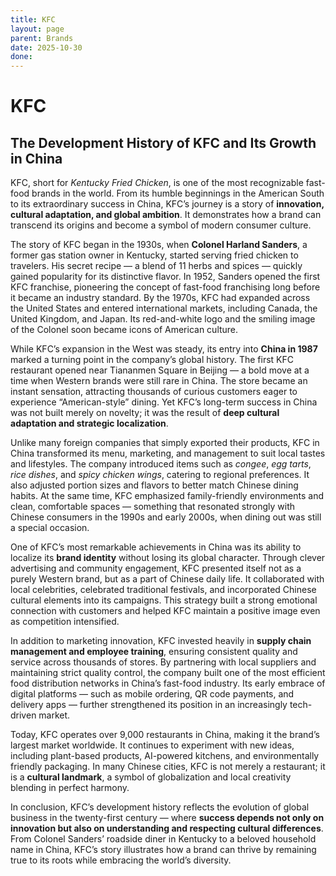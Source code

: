 ```yaml
---
title: KFC
layout: page
parent: Brands
date: 2025-10-30
done:
---
```


# KFC

## The Development History of KFC and Its Growth in China

KFC, short for _Kentucky Fried Chicken_, is one of the most recognizable fast-food brands in the world. From its humble beginnings in the American South to its extraordinary success in China, KFC’s journey is a story of **innovation, cultural adaptation, and global ambition**. It demonstrates how a brand can transcend its origins and become a symbol of modern consumer culture.

The story of KFC began in the 1930s, when **Colonel Harland Sanders**, a former gas station owner in Kentucky, started serving fried chicken to travelers. His secret recipe — a blend of 11 herbs and spices — quickly gained popularity for its distinctive flavor. In 1952, Sanders opened the first KFC franchise, pioneering the concept of fast-food franchising long before it became an industry standard. By the 1970s, KFC had expanded across the United States and entered international markets, including Canada, the United Kingdom, and Japan. Its red-and-white logo and the smiling image of the Colonel soon became icons of American culture.

While KFC’s expansion in the West was steady, its entry into **China in 1987** marked a turning point in the company’s global history. The first KFC restaurant opened near Tiananmen Square in Beijing — a bold move at a time when Western brands were still rare in China. The store became an instant sensation, attracting thousands of curious customers eager to experience “American-style” dining. Yet KFC’s long-term success in China was not built merely on novelty; it was the result of **deep cultural adaptation and strategic localization**.

Unlike many foreign companies that simply exported their products, KFC in China transformed its menu, marketing, and management to suit local tastes and lifestyles. The company introduced items such as _congee_, _egg tarts_, _rice dishes_, and _spicy chicken wings_, catering to regional preferences. It also adjusted portion sizes and flavors to better match Chinese dining habits. At the same time, KFC emphasized family-friendly environments and clean, comfortable spaces — something that resonated strongly with Chinese consumers in the 1990s and early 2000s, when dining out was still a special occasion.

One of KFC’s most remarkable achievements in China was its ability to localize its **brand identity** without losing its global character. Through clever advertising and community engagement, KFC presented itself not as a purely Western brand, but as a part of Chinese daily life. It collaborated with local celebrities, celebrated traditional festivals, and incorporated Chinese cultural elements into its campaigns. This strategy built a strong emotional connection with customers and helped KFC maintain a positive image even as competition intensified.

In addition to marketing innovation, KFC invested heavily in **supply chain management and employee training**, ensuring consistent quality and service across thousands of stores. By partnering with local suppliers and maintaining strict quality control, the company built one of the most efficient food distribution networks in China’s fast-food industry. Its early embrace of digital platforms — such as mobile ordering, QR code payments, and delivery apps — further strengthened its position in an increasingly tech-driven market.

Today, KFC operates over 9,000 restaurants in China, making it the brand’s largest market worldwide. It continues to experiment with new ideas, including plant-based products, AI-powered kitchens, and environmentally friendly packaging. In many Chinese cities, KFC is not merely a restaurant; it is a **cultural landmark**, a symbol of globalization and local creativity blending in perfect harmony.

In conclusion, KFC’s development history reflects the evolution of global business in the twenty-first century — where **success depends not only on innovation but also on understanding and respecting cultural differences**. From Colonel Sanders’ roadside diner in Kentucky to a beloved household name in China, KFC’s story illustrates how a brand can thrive by remaining true to its roots while embracing the world’s diversity.
